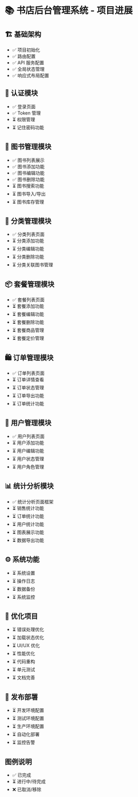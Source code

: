 # 📚 书店后台管理系统 - 项目进展

## 🏗 基础架构
- ✅ 项目初始化
- ✅ 路由配置
- ✅ API 服务配置
- ✅ 全局状态管理
- ✅ 响应式布局配置

## 🔐 认证模块
- ✅ 登录页面
- ✅ Token 管理
- ⏳ 权限管理
- ⏳ 记住密码功能

## 📖 图书管理模块
- ✅ 图书列表展示
- ✅ 图书添加功能
- ✅ 图书编辑功能
- ✅ 图书删除功能
- ⏳ 图书搜索功能
- ⏳ 图书导入/导出
- ⏳ 图书库存管理

## 📑 分类管理模块
- ✅ 分类列表页面
- ⏳ 分类添加功能
- ⏳ 分类编辑功能
- ⏳ 分类删除功能
- ⏳ 分类关联图书管理

## 📦 套餐管理模块
- ✅ 套餐列表页面
- ⏳ 套餐添加功能
- ⏳ 套餐编辑功能
- ⏳ 套餐删除功能
- ⏳ 套餐商品管理
- ⏳ 套餐定价管理

## 🛍 订单管理模块
- ✅ 订单列表页面
- ⏳ 订单详情查看
- ⏳ 订单状态管理
- ⏳ 订单导出功能
- ⏳ 订单统计功能

## 👥 用户管理模块
- ✅ 用户列表页面
- ⏳ 用户添加功能
- ⏳ 用户编辑功能
- ⏳ 用户状态管理
- ⏳ 用户角色管理

## 📊 统计分析模块
- ✅ 统计分析页面框架
- ⏳ 销售统计功能
- ⏳ 订单统计功能
- ⏳ 用户统计功能
- ⏳ 图表展示功能
- ⏳ 数据导出功能

## ⚙️ 系统功能
- ⏳ 系统设置
- ⏳ 操作日志
- ⏳ 数据备份
- ⏳ 系统监控

## 🔨 优化项目
- ⏳ 错误处理优化
- ⏳ 加载状态优化
- ⏳ UI/UX 优化
- ⏳ 性能优化
- ⏳ 代码重构
- ⏳ 单元测试
- ⏳ 文档完善

## 🚀 发布部署
- ⏳ 开发环境配置
- ⏳ 测试环境配置
- ⏳ 生产环境配置
- ⏳ 自动化部署
- ⏳ 监控告警

## 图例说明
- ✅ 已完成
- ⏳ 进行中/待完成
- ❌ 已取消/移除 